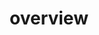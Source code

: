 ---
layout: default
title: overview
nav_order: 1
description: "E-TKT"
parent: 🛠️ do it yourself!
---